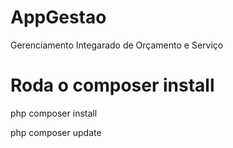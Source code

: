 # AppGestao
 Gerenciamento Integarado de Orçamento e Serviço

# Roda o composer install 
php composer install

php composer update